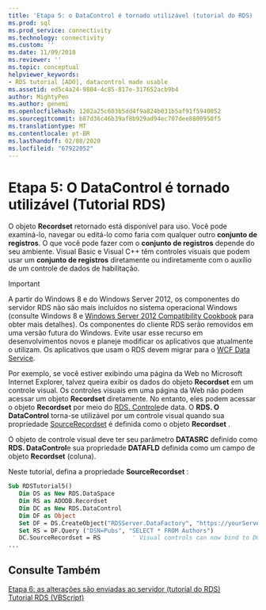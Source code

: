 ```yaml
---
title: 'Etapa 5: o DataControl é tornado utilizável (tutorial do RDS) | Microsoft Docs'
ms.prod: sql
ms.prod_service: connectivity
ms.technology: connectivity
ms.custom: ''
ms.date: 11/09/2018
ms.reviewer: ''
ms.topic: conceptual
helpviewer_keywords:
- RDS tutorial [ADO], datacontrol made usable
ms.assetid: ed5c4a24-9804-4c85-817e-317652acb9b4
author: MightyPen
ms.author: genemi
ms.openlocfilehash: 1202a25c603b5dd4f9a824b031b5af91f5940052
ms.sourcegitcommit: b87d36c46b39af8b929ad94ec707dee8800950f5
ms.translationtype: MT
ms.contentlocale: pt-BR
ms.lasthandoff: 02/08/2020
ms.locfileid: "67922052"
---
```

# <a name="step-5-datacontrol-is-made-usable-rds-tutorial"></a>Etapa 5: O DataControl é tornado utilizável (Tutorial RDS)
O objeto **Recordset** retornado está disponível para uso. Você pode examiná-lo, navegar ou editá-lo como faria com qualquer outro **conjunto de registros**. O que você pode fazer com o **conjunto de registros** depende do seu ambiente. Visual Basic e Visual C++ têm controles visuais que podem usar um **conjunto de registros** diretamente ou indiretamente com o auxílio de um controle de dados de habilitação.  
  
> [!IMPORTANT]
>  A partir do Windows 8 e do Windows Server 2012, os componentes do servidor RDS não são mais incluídos no sistema operacional Windows (consulte Windows 8 e [Windows Server 2012 Compatibility Cookbook](https://www.microsoft.com/download/details.aspx?id=27416) para obter mais detalhes). Os componentes do cliente RDS serão removidos em uma versão futura do Windows. Evite usar esse recurso em desenvolvimentos novos e planeje modificar os aplicativos que atualmente o utilizam. Os aplicativos que usam o RDS devem migrar para o [WCF Data Service](https://go.microsoft.com/fwlink/?LinkId=199565).  
  
 Por exemplo, se você estiver exibindo uma página da Web no Microsoft Internet Explorer, talvez queira exibir os dados do objeto **Recordset** em um controle visual. Os controles visuais em uma página da Web não podem acessar um objeto **Recordset** diretamente. No entanto, eles podem acessar o objeto **Recordset** por meio do [RDS. Controle](../../../ado/reference/rds-api/datacontrol-object-rds.md)de data. O **RDS. O DataControl** torna-se utilizável por um controle visual quando sua propriedade [SourceRecordset](../../../ado/reference/rds-api/recordset-sourcerecordset-properties-rds.md) é definida como o objeto **Recordset** .  
  
 O objeto de controle visual deve ter seu parâmetro **DATASRC** definido como **RDS. DataControl**e sua propriedade **DATAFLD** definida como um campo de objeto **Recordset** (coluna).  
  
 Neste tutorial, defina a propriedade **SourceRecordset** :  
  
```vb
Sub RDSTutorial5()  
   Dim DS as New RDS.DataSpace  
   Dim RS as ADODB.Recordset  
   Dim DC as New RDS.DataControl  
   Dim DF as Object  
   Set DF = DS.CreateObject("RDSServer.DataFactory", "https://yourServer")  
   Set RS = DF.Query ("DSN=Pubs", "SELECT * FROM Authors")  
   DC.SourceRecordset = RS         ' Visual controls can now bind to DC.  
...  
```  
  
## <a name="see-also"></a>Consulte Também  
 [Etapa 6: as alterações são enviadas ao servidor (tutorial do RDS)](../../../ado/guide/remote-data-service/step-6-changes-are-sent-to-the-server-rds-tutorial.md)   
 [Tutorial RDS (VBScript)](../../../ado/guide/remote-data-service/rds-tutorial-vbscript.md)   
